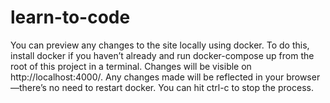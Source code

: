 # learn-to-code

You can preview any changes to the site locally using docker. To do this, install docker if you haven’t already and run docker-compose up from the root of this project in a terminal. Changes will be visible on http://localhost:4000/. Any changes made will be reflected in your browser—there’s no need to restart docker. You can hit ctrl-c to stop the process.